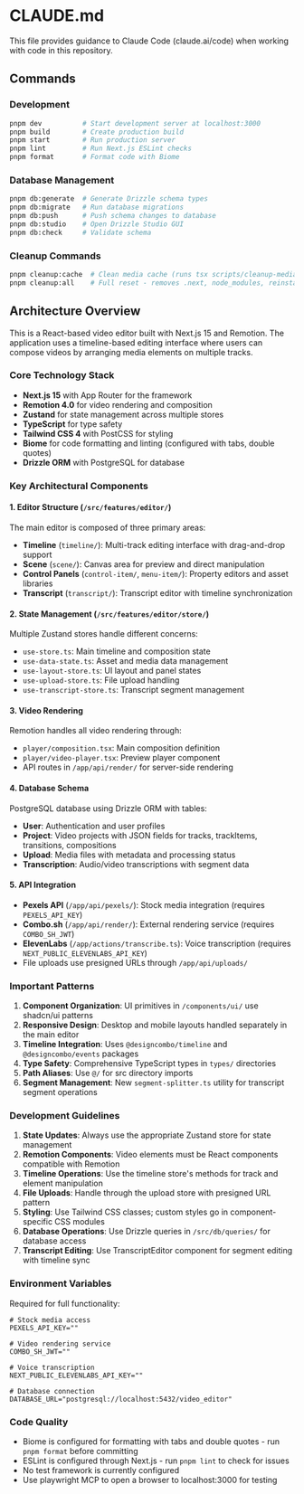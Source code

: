 # CLAUDE.md

This file provides guidance to Claude Code (claude.ai/code) when working with code in this repository.

## Commands

### Development
```bash
pnpm dev          # Start development server at localhost:3000
pnpm build        # Create production build
pnpm start        # Run production server
pnpm lint         # Run Next.js ESLint checks
pnpm format       # Format code with Biome
```

### Database Management
```bash
pnpm db:generate  # Generate Drizzle schema types
pnpm db:migrate   # Run database migrations
pnpm db:push      # Push schema changes to database
pnpm db:studio    # Open Drizzle Studio GUI
pnpm db:check     # Validate schema
```

### Cleanup Commands
```bash
pnpm cleanup:cache  # Clean media cache (runs tsx scripts/cleanup-media-cache.ts)
pnpm cleanup:all    # Full reset - removes .next, node_modules, reinstalls
```

## Architecture Overview

This is a React-based video editor built with Next.js 15 and Remotion. The application uses a timeline-based editing interface where users can compose videos by arranging media elements on multiple tracks.

### Core Technology Stack

- **Next.js 15** with App Router for the framework
- **Remotion 4.0** for video rendering and composition
- **Zustand** for state management across multiple stores
- **TypeScript** for type safety
- **Tailwind CSS 4** with PostCSS for styling
- **Biome** for code formatting and linting (configured with tabs, double quotes)
- **Drizzle ORM** with PostgreSQL for database

### Key Architectural Components

#### 1. Editor Structure (`/src/features/editor/`)

The main editor is composed of three primary areas:

- **Timeline** (`timeline/`): Multi-track editing interface with drag-and-drop support
- **Scene** (`scene/`): Canvas area for preview and direct manipulation
- **Control Panels** (`control-item/`, `menu-item/`): Property editors and asset libraries
- **Transcript** (`transcript/`): Transcript editor with timeline synchronization

#### 2. State Management (`/src/features/editor/store/`)

Multiple Zustand stores handle different concerns:

- `use-store.ts`: Main timeline and composition state
- `use-data-state.ts`: Asset and media data management  
- `use-layout-store.ts`: UI layout and panel states
- `use-upload-store.ts`: File upload handling
- `use-transcript-store.ts`: Transcript segment management

#### 3. Video Rendering

Remotion handles all video rendering through:

- `player/composition.tsx`: Main composition definition
- `player/video-player.tsx`: Preview player component
- API routes in `/app/api/render/` for server-side rendering

#### 4. Database Schema

PostgreSQL database using Drizzle ORM with tables:

- **User**: Authentication and user profiles
- **Project**: Video projects with JSON fields for tracks, trackItems, transitions, compositions
- **Upload**: Media files with metadata and processing status
- **Transcription**: Audio/video transcriptions with segment data

#### 5. API Integration

- **Pexels API** (`/app/api/pexels/`): Stock media integration (requires `PEXELS_API_KEY`)
- **Combo.sh** (`/app/api/render/`): External rendering service (requires `COMBO_SH_JWT`)
- **ElevenLabs** (`/app/actions/transcribe.ts`): Voice transcription (requires `NEXT_PUBLIC_ELEVENLABS_API_KEY`)
- File uploads use presigned URLs through `/app/api/uploads/`

### Important Patterns

1. **Component Organization**: UI primitives in `/components/ui/` use shadcn/ui patterns
2. **Responsive Design**: Desktop and mobile layouts handled separately in the main editor
3. **Timeline Integration**: Uses `@designcombo/timeline` and `@designcombo/events` packages
4. **Type Safety**: Comprehensive TypeScript types in `types/` directories
5. **Path Aliases**: Use `@/` for src directory imports
6. **Segment Management**: New `segment-splitter.ts` utility for transcript segment operations

### Development Guidelines

1. **State Updates**: Always use the appropriate Zustand store for state management
2. **Remotion Components**: Video elements must be React components compatible with Remotion
3. **Timeline Operations**: Use the timeline store's methods for track and element manipulation
4. **File Uploads**: Handle through the upload store with presigned URL pattern
5. **Styling**: Use Tailwind CSS classes; custom styles go in component-specific CSS modules
6. **Database Operations**: Use Drizzle queries in `/src/db/queries/` for database access
7. **Transcript Editing**: Use TranscriptEditor component for segment editing with timeline sync

### Environment Variables

Required for full functionality:

```env
# Stock media access
PEXELS_API_KEY=""

# Video rendering service  
COMBO_SH_JWT=""

# Voice transcription
NEXT_PUBLIC_ELEVENLABS_API_KEY=""

# Database connection
DATABASE_URL="postgresql://localhost:5432/video_editor"
```

### Code Quality

- Biome is configured for formatting with tabs and double quotes - run `pnpm format` before committing
- ESLint is configured through Next.js - run `pnpm lint` to check for issues
- No test framework is currently configured
- Use playwright MCP to open a browser to localhost:3000 for testing